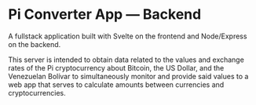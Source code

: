 # Pi Converter App — Backend

A fullstack application built with Svelte on the frontend and Node/Express on the backend.

This server is intended to obtain data related to the values ​​and exchange rates of the Pi cryptocurrency about Bitcoin, the US Dollar, and the Venezuelan Bolívar to simultaneously monitor and provide said values ​​to a web app that serves to calculate amounts between currencies and cryptocurrencies.

